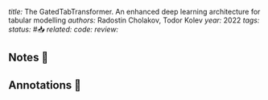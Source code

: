 *title:* The GatedTabTransformer. An enhanced deep learning architecture for tabular modelling
*authors:* Radostin Cholakov, Todor Kolev
*year:* 2022
*tags:* 
*status:* #📥
*related:*
*code:*
*review:*

## Notes 📍

## Annotations 📖